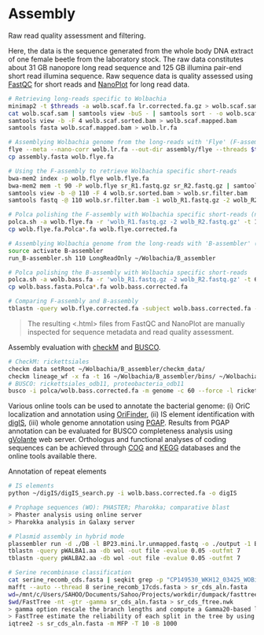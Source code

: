 # Assembly
Raw read quality assessment and filtering.

Here, the data is the sequence generated from the whole body DNA extract of one female beetle from the laboratory stock. The raw data constitutes about 31 GB nanopore long read sequence and 125 GB illumina pair-end short read illumina sequence. Raw sequence data is quality assessed using [FastQC](https://github.com/s-andrews/FastQC) for short reads and [NanoPlot](https://github.com/wdecoster/NanoPlot) for long read data.

```bash
# Retrieving long-reads specific to Wolbachia
minimap2 -t $threads -a wolb.scaf.fa lr.corrected.fa.gz > wolb.scaf.sam
cat wolb.scaf.sam | samtools view -buS - | samtools sort - -o wolb.scaf.sorted.bam 
samtools view -b -F 4 wolb.scaf.sorted.bam > wolb.scaf.mapped.bam 
samtools fasta wolb.scaf.mapped.bam > wolb.lr.fa
```
```bash
# Assemblying Wolbachia genome from the long-reads with 'Flye' (F-assembly)
flye --meta --nano-corr wolb.lr.fa --out-dir assembly/flye --threads $threads 
cp assembly.fasta wolb.flye.fa
```
```bash
# Using the F-assembly to retrieve Wolbachia specific short-reads
bwa-mem2 index -p wolb.flye wolb.flye.fa
bwa-mem2 mem -t 90 -P wolb.flye sr_R1.fastq.gz sr_R2.fastq.gz | samtools view -@ 10 -buS - | samtools sort -@ 10 - -o wolb.sr.sorted.bam
samtools view -b -@ 110 -F 4 wolb.sr.sorted.bam > wolb.sr.filter.bam
samtools fastq -@ 110 wolb.sr.filter.bam -1 wolb_R1.fastq.gz -2 wolb_R2.fastq.gz -0 /dev/null -n

# Polca polishing the F-assembly with Wolbachia specific short-reads (not sure if executed)
polca.sh -a wolb.flye.fa -r 'wolb_R1.fastq.gz -2 wolb_R2.fastq.gz' -t 110 -m 2G
cp wolb.flye.fa.Polca*.fa wolb.flye.corrected.fa
```
```bash
# Assemblying Wolbachia genome from the long-reads with 'B-assembler' (B-assembly)
source activate B-assembler 
run_B-assembler.sh 110 LongReadOnly ~/Wolbachia/B_assembler

# Polca polishing the B-assembly with Wolbachia specific short-reads
polca.sh -a wolb.bass.fa -r 'wolb_R1.fastq.gz -2 wolb_R2.fastq.gz' -t 60 -m 2G
cp wolb.bass.fasta.Polca*.fa wolb.bass.corrected.fa 

# Comparing F-assembly and B-assembly
tblastn -query wolb.flye.corrected.fa -subject wolb.bass.corrected.fa -out file -outfmt 7
```

> The resulting <.html> files from FastQC and NanoPlot are manually inspected for sequence metadata and read quality assessment.

Assembly evaluation with [checkM](https://github.com/OpenGene/fastp) and [BUSCO](https://github.com/OpenGene/fastp).

```bash
# CheckM: rickettsiales
checkm data setRoot ~/Wolbachia/B_assembler/checkm_data/ 
checkm lineage_wf -x fa -t 16 ~/Wolbachia/B_assembler/bins/ ~/Wolbachia/B_assembler/checkM/
# BUSCO: rickettsiales_odb11, proteobacteria_odb11
busco -i polca/wolb.bass.corrected.fa -m genome -c 60 --force -l rickettsiales_odb10 --out wolbachia_busco --offline --download_path ~/Wolbachia/busco/busco_downloads
```
Various online tools can be used to annotate the bacterial genome: (i) OriC localization and annotation using [OriFinder](https://tubic.org/Ori-Finder/), (ii) IS element identification with [digIS](https://github.com/janka2012/digIS), (iii) whole genome annotation using [PGAP](https://github.com/ncbi/pgap). Results from PGAP annotation can be evaluated for BUSCO completeness analysis using [gVolante](https://gvolante.riken.jp/) web server. Orthologus and functional analyses of coding sequences can be achieved through [COG](https://www.ncbi.nlm.nih.gov/research/cog/) and [KEGG](https://www.genome.jp/kegg/) databases and the online tools available there.

Annotation of repeat elements
```bash
# IS elements
python ~/digIS/digIS_search.py -i wolb.bass.corrected.fa -o digIS

# Prophage sequences (WO): PHASTER; Pharokka; comparative blast
> Phaster analysis using online server
> Pharokka analysis in Galaxy server

# Plasmid assembly in hybrid mode
plassembler run -d ./DB -l BP23.mini.lr.unmapped.fastq -o ./output -1 BP23.sr.unmapped_R1.fastq -2 BP23.sr.unmapped_R2.fastq -c 1400000 --threads 64
tblastn -query pWALBA1.aa -db wol -out file -evalue 0.05 -outfmt 7
tblastn -query pWALBA2.aa -db wol -out file -evalue 0.05 -outfmt 7

# Serine recombinase classification
cat serine_recomb_cds.fasta | seqkit grep -p "CP149530_WKH12_03425_WOBic4" | seqkit translate -T 11 --frame 6     #all frames have pseudo regions
mafft --auto --thread 8 serine_recomb_17cds.fasta > sr_cds_aln.fasta     #FFT-NS-i model is faster while L-INS-i more accurate
wd=/mnt/c/Users/SAHOO/Documents/Sahoo/Projects/workdir/dumpack/fasttree
$wd/FastTree -nt -gtr -gamma sr_cds_aln.fasta > sr_cds_ftree.nwk
> gamma option rescale the branch lengths and compute a Gamma20-based likelihood.
> FastTree estimate the reliability of each split in the tree by using the Shimodaira-Hasegawa test on the three alternate topologies around that split.
iqtree2 -s sr_cds_aln.fasta -m MFP -T 10 -B 1000

```


